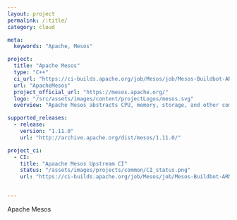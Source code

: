 ```yaml
---
layout: project
permalink: /:title/
category: cloud

meta:
  keywords: "Apache, Mesos"

project:
  title: "Apache Mesos"
  type: "C++"
  ci_url: "https://ci-builds.apache.org/job/Mesos/job/Mesos-Buildbot-ARM/"
  url: "ApacheMesos"
  project_official_url: "https://mesos.apache.org/"
  logo: "/src/assets/images/content/projectLogos/mesos.svg"
  overview: "Apache Mesos abstracts CPU, memory, storage, and other compute resources away from machines (physical or virtual), enabling fault-tolerant and elastic distributed systems to easily be built and run effectively."

supported_releases:
  - release:
    version: "1.11.0"
    url: "http://archive.apache.org/dist/mesos/1.11.0/"

project_ci:
  - CI:
    title: "Apaache Mesos Upstream CI"
    status: "/assets/images/projects/common/CI_status.png"
    url: "https://ci-builds.apache.org/job/Mesos/job/Mesos-Buildbot-ARM"


---
```


<p>Apache Mesos</p>
